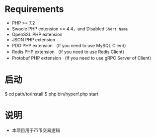 # Requirements

 - PHP >= 7.2
 - Swoole PHP extension >= 4.4，and Disabled `Short Name`
 - OpenSSL PHP extension
 - JSON PHP extension
 - PDO PHP extension （If you need to use MySQL Client）
 - Redis PHP extension （If you need to use Redis Client）
 - Protobuf PHP extension （If you need to use gRPC Server of Client）

# 启动

$ cd path/to/install
$ php bin/hyperf.php start

# 说明

- 本项目用于币币交易逻辑 
